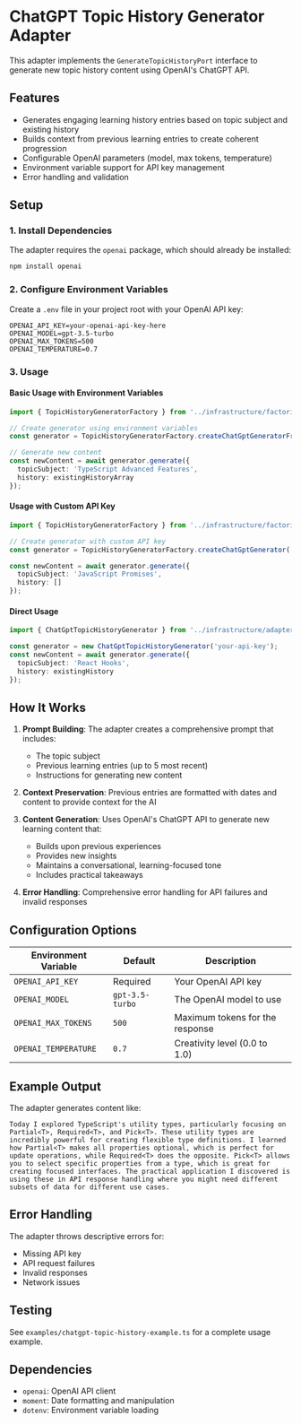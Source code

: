 # ChatGPT Topic History Generator Adapter

This adapter implements the `GenerateTopicHistoryPort` interface to generate new topic history content using OpenAI's ChatGPT API.

## Features

- Generates engaging learning history entries based on topic subject and existing history
- Builds context from previous learning entries to create coherent progression
- Configurable OpenAI parameters (model, max tokens, temperature)
- Environment variable support for API key management
- Error handling and validation

## Setup

### 1. Install Dependencies

The adapter requires the `openai` package, which should already be installed:

```bash
npm install openai
```

### 2. Configure Environment Variables

Create a `.env` file in your project root with your OpenAI API key:

```env
OPENAI_API_KEY=your-openai-api-key-here
OPENAI_MODEL=gpt-3.5-turbo
OPENAI_MAX_TOKENS=500
OPENAI_TEMPERATURE=0.7
```

### 3. Usage

#### Basic Usage with Environment Variables

```typescript
import { TopicHistoryGeneratorFactory } from '../infrastructure/factories/TopicHistoryGeneratorFactory';

// Create generator using environment variables
const generator = TopicHistoryGeneratorFactory.createChatGptGeneratorFromEnv();

// Generate new content
const newContent = await generator.generate({
  topicSubject: 'TypeScript Advanced Features',
  history: existingHistoryArray
});
```

#### Usage with Custom API Key

```typescript
import { TopicHistoryGeneratorFactory } from '../infrastructure/factories/TopicHistoryGeneratorFactory';

// Create generator with custom API key
const generator = TopicHistoryGeneratorFactory.createChatGptGenerator('your-api-key');

const newContent = await generator.generate({
  topicSubject: 'JavaScript Promises',
  history: []
});
```

#### Direct Usage

```typescript
import { ChatGptTopicHistoryGenerator } from '../infrastructure/adapters/ChatGptTopicHistoryGenerator';

const generator = new ChatGptTopicHistoryGenerator('your-api-key');
const newContent = await generator.generate({
  topicSubject: 'React Hooks',
  history: existingHistory
});
```

## How It Works

1. **Prompt Building**: The adapter creates a comprehensive prompt that includes:
   - The topic subject
   - Previous learning entries (up to 5 most recent)
   - Instructions for generating new content

2. **Context Preservation**: Previous entries are formatted with dates and content to provide context for the AI

3. **Content Generation**: Uses OpenAI's ChatGPT API to generate new learning content that:
   - Builds upon previous experiences
   - Provides new insights
   - Maintains a conversational, learning-focused tone
   - Includes practical takeaways

4. **Error Handling**: Comprehensive error handling for API failures and invalid responses

## Configuration Options

| Environment Variable | Default | Description |
|---------------------|---------|-------------|
| `OPENAI_API_KEY` | Required | Your OpenAI API key |
| `OPENAI_MODEL` | `gpt-3.5-turbo` | The OpenAI model to use |
| `OPENAI_MAX_TOKENS` | `500` | Maximum tokens for the response |
| `OPENAI_TEMPERATURE` | `0.7` | Creativity level (0.0 to 1.0) |

## Example Output

The adapter generates content like:

```
Today I explored TypeScript's utility types, particularly focusing on Partial<T>, Required<T>, and Pick<T>. These utility types are incredibly powerful for creating flexible type definitions. I learned how Partial<T> makes all properties optional, which is perfect for update operations, while Required<T> does the opposite. Pick<T> allows you to select specific properties from a type, which is great for creating focused interfaces. The practical application I discovered is using these in API response handling where you might need different subsets of data for different use cases.
```

## Error Handling

The adapter throws descriptive errors for:
- Missing API key
- API request failures
- Invalid responses
- Network issues

## Testing

See `examples/chatgpt-topic-history-example.ts` for a complete usage example.

## Dependencies

- `openai`: OpenAI API client
- `moment`: Date formatting and manipulation
- `dotenv`: Environment variable loading 